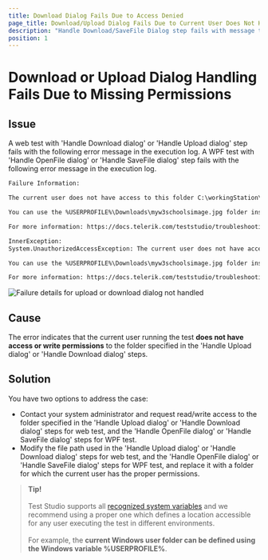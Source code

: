 ```yaml
---
title: Download Dialog Fails Due to Access Denied
page_title: Download/Upload Dialog Fails Due to Current User Does Not Have Access
description: "Handle Download/SaveFile Dialog step fails with message that current user doesn't have access to the folder specified in Handle download dialog step. Handle Upload/OpenFile dialog step fails with message that current user doesn't have access to the folder specified in Handle upload dialog step. Handling Download or Upload dialogs in Test Studio fails with System.UnauthorizedAccessException. Handling SaveFile or OpenFile dialogs in Test Studio fails with System.UnauthorizedAccessException  "
position: 1
---
```


# Download or Upload Dialog Handling Fails Due to Missing Permissions

## Issue

A web test with 'Handle Download dialog' or 'Handle Upload dialog' step fails with the following error message in the execution log. 
A WPF test with 'Handle OpenFile dialog' or 'Handle SaveFile dialog' step fails with the following error message in the execution log. 

````txt
Failure Information: 

The current user does not have access to this folder C:\workingStation\temp\noPermissionsFolder\myw3schoolsimage.jpg. 

You can use the %USERPROFILE%\Downloads\myw3schoolsimage.jpg folder instead or grant access to the folder on all executing machines. 

For more information: https://docs.telerik.com/teststudio/troubleshooting-guide/test-execution-problems-tg/download-dialog-access-denied

InnerException:
System.UnauthorizedAccessException: The current user does not have access to this folder C:\workingStation\temp\noPermissionsFolder\myw3schoolsimage.jpg. 

You can use the %USERPROFILE%\Downloads\myw3schoolsimage.jpg folder instead or grant access to the folder on all executing machines. 

For more information: https://docs.telerik.com/teststudio/troubleshooting-guide/test-execution-problems-tg/download-dialog-access-denied
````

![Failure details for upload or download dialog not handled](/img/troubleshooting-guide/test-execution-problems-tg/download-dialog-access-denied/failure-message.png)

## Cause

The error indicates that the current user running the test __does not have access or write permissions__ to the folder specified in the 'Handle Upload dialog' or 'Handle Download dialog' steps.

## Solution

You have two options to address the case:

* Contact your system administrator and request read/write access to the folder specified in the 'Handle Upload dialog' or 'Handle Download dialog' steps for web test, and the 'Handle OpenFile dialog' or 'Handle SaveFile dialog' steps for WPF test. 
* Modify the file path used in the 'Handle Upload dialog' or 'Handle Download dialog' steps for web test, and the 'Handle OpenFile dialog' or 'Handle SaveFile dialog' steps for WPF test, and replace it with a folder for which the current user has the proper permissions. 

 > __Tip!__
><br>
><br>
> Test Studio supports all <a href="https://learn.microsoft.com/en-us/windows/deployment/usmt/usmt-recognized-environment-variables" target="_blank">recognized system variables</a> and we recommend using a proper one which defines a location accessible for any user executing the test in different environments. 
><br>
><br>
> For example, the __current Windows user folder can be defined using the Windows variable %USERPROFILE%__. 

